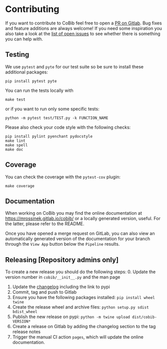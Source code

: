 # Contributing
If you want to contribute to CoBib feel free to open a [PR on Gitlab](https://gitlab.com/mrossinek/cobib/-/merge_requests).
Bug fixes and feature additions are always welcome!
If you need some inspiration you also take a look at the [list of open issues](https://gitlab.com/mrossinek/cobib/-/issues) to see whether there is something you can help with.

## Testing
We use `pytest` and `pyte` for our test suite so be sure to install these additional packages:
```
pip install pytest pyte
```
You can run the tests locally with
```
make test
```
or if you want to run only some specific tests:
```
python -m pytest test/TEST.py -k FUNCTION_NAME
```
Please also check your code style with the following checks:
```
pip install pylint pyenchant pydocstyle
make lint
make spell
make doc
```

## Coverage
You can check the coverage with the `pytest-cov` plugin:
```
make coverage
```

## Documentation
When working on CoBib you may find the online documentation at https://mrossinek.gitlab.io/cobib/ or a locally generated version, useful.
For the latter, please refer to the README.

Once you have opened a merge request on GitLab, you can also view an automatically generated version of the documentation for your branch through the `View App` button below the `Pipeline` results.

## Releasing [Repository admins only]
To create a new release you should do the following steps:
0. Update the version number in `cobib/__init__.py` and the man page
1. Update the [changelog](CHANGELOG.md) including the link to pypi
2. Commit, tag and push to Gitlab
3. Ensure you have the following packages installed: `pip install wheel twine`
4. Create the release wheel and archive files: `python setup.py sdist bdist_wheel`
5. Publish the new release on pypi: `python -m twine upload dist/cobib-VERSION*`
6. Create a release on Gitlab by adding the changelog section to the tag release notes
7. Trigger the manual CI action `pages`, which will update the online documentation.
